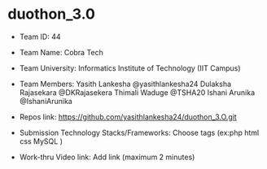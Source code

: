 # duothon_3.0

* Team ID: 44

* Team Name: Cobra Tech

* Team University: Informatics Institute of Technology (IIT Campus)

* Team Members:
  Yasith Lankesha @yasithlankesha24
  Dulaksha Rajasekara @DKRajasekera
  Thimali Waduge @TSHA20
  Ishani Arunika @IshaniArunika

* Repos link: https://github.com/yasithlankesha24/duothon_3.O.git
* Submission Technology Stacks/Frameworks: Choose tags (ex:php html css MySQL )
* Work-thru Video link: Add link (maximum 2 minutes)
